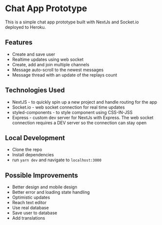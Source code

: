 # Chat App Prototype

This is a simple chat app prototype built with NextJs and Socket.io deployed to Heroku.

## Features

- Create and save user
- Realtime updates using web socket
- Create, add and join multiple channels
- Message auto-scroll to the newest messages
- Message thread with an update of the replays count

## Technologies Used

- NextJS - to quickly spin up a new project and handle routing for the app
- Socket.io - web socket connection for real time updates
- styled-components - to style component using CSS-IN-JSS
- Express - custom dev server for NextJs with Express. The web socket connection requires a DEV server so the connection can stay open

## Local Development

- Clone the repo
- Install dependencies
- run `yarn dev` and navigate to `localhost:3000`

## Possible Improvements

- Better design and mobile design
- Better error and loading state handling
- Optimistic updates
- Reach text editor
- Use real database
- Save user to database
- Add translations
